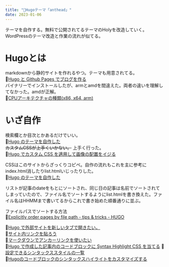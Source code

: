 ```yaml
---
title: "📝Hugoテーマ「anthead」"
date: 2023-01-06
---
```


テーマを自作する。無料で公開されてるテーマのHolyを改造していく。WordPressのテーマ改造と作業の流れが似てる。  

# Hugoとは
markdownから静的サイトを作れるやつ。テーマも用意されてる。  
📝[Hugo と Github Pages でブログを作る](https://sat8bit.github.io/posts/hugo-with-github-pages/)  
バイナリーでインストールしたが、armとamdを間違えた。両者の違いを理解してなかった。amdが正解。  
📝[CPUアーキテクチャの種類(x86, x64, arm)](https://www.wakuwakubank.com/posts/809-it-cpu-x86-x64-arm/)  

# いざ自作
検索欄とか目次とかあるだけでいい。  
📝[Hugo のテーマを自作した](https://m1yam0t0.com/posts/2022/09/renew-hugo-theme/)  
~~カスタムCSSが上手くいかない。~~ 上手く行った。  
📝[Hugo でカスタム CSS を適用して画像の配置をイジる](https://mikan.github.io/2017/11/03/centering-figures-in-hugo/)  

CSSはこのサイトからざっくりコピペ。自作の流れもこれを主に参考にindex.html消したりlist.htmlいじったりした。  
📝[Hugo のテーマを自作した](https://m1yam0t0.com/posts/2022/09/renew-hugo-theme/)  

リストが記事のdateをもとにソートされ、同じ日の記事は名前でソートされてしまっていたので、ファイル名でソートするようにlist.htmlを書き換えた。ファイル名はHHMMまで書いてるからこれで書き始めた順番通りに並ぶ。  
  
ファイルパスでソートする方法  
📝[Explicitly order pages by file path - tips & tricks - HUGO](https://discourse.gohugo.io/t/explicitly-order-pages-by-file-path/18977/1)  

📝[Hugo で外部サイトを新しいタブで開きたい。](https://k-kaz-git.github.io/post/hugo-alink/)  
📝[サイト内リンクを貼ろう](https://hugo.nakaken88.com/use/internal-link/)  
📝[マークダウンでアンカーリンクを使いたい](https://www.mitsumatado.com/zen/markdown2/)  
📝[Hugo で作成した記事内のコードブロックに Syntax Highlight CSS を当てる](https://michimani.net/post/development-hugo-syntax-highlight/)
📝[設定できるシンタックススタイルの一覧](https://xyproto.github.io/splash/docs/all.html)  
📝[Hugoのコードブロックのシンタックスハイライトをカスタマイズする](https://frog-song.hatenablog.com/entry/2022/06/04/022547)